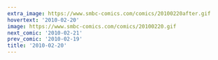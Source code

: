 ```yaml
---
extra_image: https://www.smbc-comics.com/comics/20100220after.gif
hovertext: '2010-02-20'
image: https://www.smbc-comics.com/comics/20100220.gif
next_comic: '2010-02-21'
prev_comic: '2010-02-19'
title: '2010-02-20'
---
```


